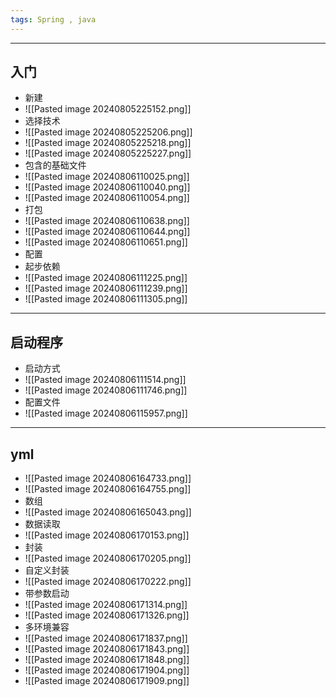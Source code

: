 ```yaml
---
tags: Spring , java
---
```


---

## 入门

 - 新建
 - ![[Pasted image 20240805225152.png]]
 - 选择技术
 - ![[Pasted image 20240805225206.png]]
 - ![[Pasted image 20240805225218.png]]
 - ![[Pasted image 20240805225227.png]]
 - 包含的基础文件
 - ![[Pasted image 20240806110025.png]]
 - ![[Pasted image 20240806110040.png]]
 - ![[Pasted image 20240806110054.png]]
 - 打包
 - ![[Pasted image 20240806110638.png]]
 - ![[Pasted image 20240806110644.png]]
 - ![[Pasted image 20240806110651.png]]
 - 配置
 - 起步依赖
 - ![[Pasted image 20240806111225.png]]
 - ![[Pasted image 20240806111239.png]]
 - ![[Pasted image 20240806111305.png]]

---

## 启动程序

 - 启动方式
 - ![[Pasted image 20240806111514.png]]
 - ![[Pasted image 20240806111746.png]]
 - 配置文件
 - ![[Pasted image 20240806115957.png]]

---

## yml

 - ![[Pasted image 20240806164733.png]]
 - ![[Pasted image 20240806164755.png]]
 - 数组
 - ![[Pasted image 20240806165043.png]]
 - 数据读取
 - ![[Pasted image 20240806170153.png]]
 - 封装
 - ![[Pasted image 20240806170205.png]]
 - 自定义封装
 - ![[Pasted image 20240806170222.png]]
 - 带参数启动
 - ![[Pasted image 20240806171314.png]]
 - ![[Pasted image 20240806171326.png]]
 - 多环境兼容
 - ![[Pasted image 20240806171837.png]]
 - ![[Pasted image 20240806171843.png]]
 - ![[Pasted image 20240806171848.png]]
 - ![[Pasted image 20240806171904.png]]
 - ![[Pasted image 20240806171909.png]]